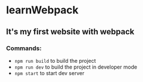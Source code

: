 # learnWebpack

## It's my first website with webpack

### Commands:
+ ```npm run build``` to build the project
+ ```npm run dev``` to build the project in developer mode
+ ```npm start``` to start dev server

